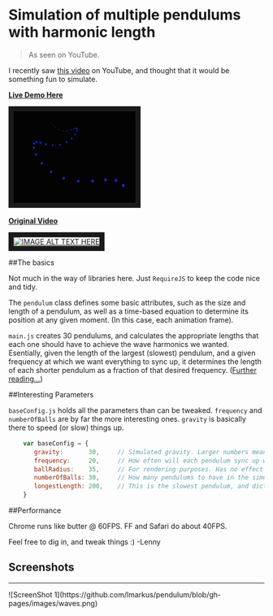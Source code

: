 Simulation of multiple pendulums with harmonic length
======================================================

> As seen on YouTube.

I recently saw [this video](https://www.youtube.com/watch?v=7_AiV12XBbI) on YouTube, and thought that it would be something
fun to simulate.

**[Live Demo Here](http://lmarkus.github.io/pendulum/)**

<a href="http://lmarkus.github.io/pendulum/" target="_blank"><img src="https://github.com/lmarkus/pendulum/blob/gh-pages/images/waves.png" alt="IMAGE ALT TEXT HERE" width="240" height="180" border="10" /></a>

**[Original Video](https://www.youtube.com/watch?v=7_AiV12XBbI)**

<a href="http://www.youtube.com/watch?feature=player_embedded&v=7_AiV12XBbI
" target="_blank"><img src="http://img.youtube.com/vi/7_AiV12XBbI/0.jpg"
alt="IMAGE ALT TEXT HERE" width="240" height="180" border="10" /></a>


##The basics

 Not much in the way of libraries here. Just `RequireJS` to keep the code nice and tidy.

 The `pendulum` class defines some basic attributes, such as the size and length of a pendulum, as well as a time-based
 equation to determine its position at any given moment. (In this case, each animation frame).

 `main.js` creates 30 pendulums, and calculates the appropriate lengths that each one should have to achieve the wave harmonics we wanted.
 Esentially, given the length of the largest (slowest) pendulum, and a given frequency at which we want everything to sync up, it determines
 the length of each shorter pendulum as a fraction of that desired frequency. ([Further reading...](http://www.arborsci.com/cool/pendulum-wave-seems-like-magic-but-its-physics))

##Interesting Parameters

 `baseConfig.js` holds all the parameters than can be tweaked. `frequency` and `numberOfBalls` are by far the more interesting ones.
 `gravity` is basically there to speed (or slow) things up.

 ```javascript
     var baseConfig = {
        gravity:       30,     // Simulated gravity. Larger numbers mean faster motion. (Think dropping something on the moon, vs earth)
        frequency:     20,     // How often will each pendulum sync up with the next inline.
        ballRadius:    35,     // For rendering purposes. Has no effect on motion.
        numberOfBalls: 30,     // How many pendulums to have in the simulation.
        longestLength: 200,    // This is the slowest pendulum, and dictates movement for all others.
     }
 ```

##Performance

 Chrome runs like butter @ 60FPS. FF and Safari do about 40FPS.

 Feel free to dig in, and tweak things :)
 -Lenny

## Screenshots

 <hr>
 ![ScreenShot 1](https://github.com/lmarkus/pendulum/blob/gh-pages/images/waves.png)